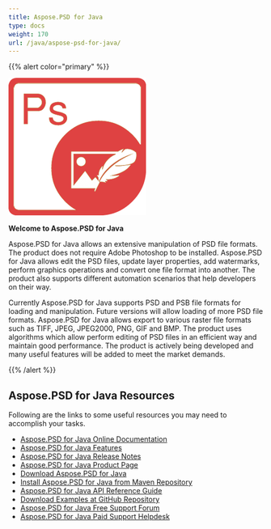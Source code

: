 ```yaml
---
title: Aspose.PSD for Java
type: docs
weight: 170
url: /java/aspose-psd-for-java/
---
```


{{% alert color="primary" %}} 

**![todo:image_alt_text](aspose-psd-for-java_1)**

**Welcome to Aspose.PSD for Java**

Aspose.PSD for Java allows an extensive manipulation of PSD file formats. The product does not require Adobe Photoshop to be installed. Aspose.PSD for Java allows edit the PSD files, update layer properties, add watermarks, perform graphics operations and convert one file format into another. The product also supports different automation scenarios that help developers on their way.

Currently Aspose.PSD for Java supports PSD and PSB file formats for loading and manipulation. Future versions will allow loading of more PSD file formats. Aspose.PSD for Java allows export to various raster file formats such as TIFF, JPEG, JPEG2000, PNG, GIF and BMP. The product uses algorithms which allow perform editing of PSD files in an efficient way and maintain good performance. The product is actively being developed and many useful features will be added to meet the market demands.

{{% /alert %}} 
## **Aspose.PSD for Java Resources**
Following are the links to some useful resources you may need to accomplish your tasks.

- [Aspose.PSD for Java Online Documentation](/psd/java/)
- [Aspose.PSD for Java Features](/psd/java/features/)
- [Aspose.PSD for Java Release Notes](/psd/java/releate-notes/)
- [Aspose.PSD for Java Product Page](https://products.aspose.com/psd/java)
- [Download Aspose.PSD for Java](https://repository.aspose.com/webapp/#/artifacts/browse/tree/General/repo/com/aspose/aspose-psd)
- [Install Aspose.PSD for Java from Maven Repository](/psd/java/installation/)
- [Aspose.PSD for Java API Reference Guide](https://apireference.aspose.com/java/psd)
- [Download Examples at GitHub Repository](https://github.com/aspose-psd/Aspose.PSD-for-Java)
- [Aspose.PSD for Java Free Support Forum](https://forum.aspose.com/c/psd)
- [Aspose.PSD for Java Paid Support Helpdesk](https://helpdesk.aspose.com/)
